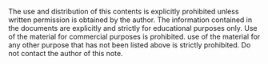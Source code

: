 The use and distribution of this contents is explicitly prohibited unless written permission is obtained by the author.
The information contained in the documents are explicitly and strictly for educational purposes only. 
Use of the material for commercial purposes is prohibited.
use of the material for any other purpose that has not been listed above is strictly prohibited.
Do not contact the author of this note.
